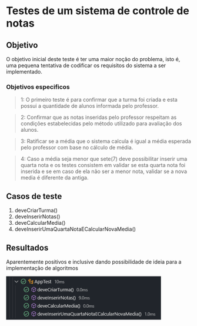 # Testes de um sistema de controle de notas

## Objetivo

O objetivo inicial deste teste é ter uma maior noção do problema, isto é, uma pequena tentativa de codificar os requisitos do sistema a ser implementado.

### Objetivos especificos

> 1: O primeiro teste é para confirmar que a turma foi criada e esta possui a quantidade de alunos informada pelo professor.

> 2: Confirmar que as notas inseridas pelo professor respeitam as condições estabelecidas pelo método utilizado para avaliação dos alunos.

> 3: Ratificar se a média que o sistema calcula é igual a média esperada pelo professor com base no cálculo de média.

> 4: Caso a média seja menor que sete(7) deve possibilitar inserir uma quarta nota e os testes consistem em validar se esta quarta nota foi inserida e se em caso de ela não ser a menor nota, validar se a nova media é diferente da antiga.

## Casos de teste

1. deveCriarTurma()
2. deveInserirNotas()
3. deveCalcularMedia()
4. deveInserirUmaQuartaNotaECalcularNovaMedia()

## Resultados

Aparentemente positivos e inclusive dando possibilidade de ideia para a implementação de algoritmos

![image1](./assets/image1.png)
